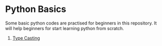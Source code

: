 # Python Basics

Some basic python codes are practised for beginners in this repository. It will help beginners for start learning python from scratch.

1. [Type Casting](https://github.com/OviSarkar62/Python_Basics/blob/515e7a1a2879ebdc2d5d3b55e7bf63b84d2749af/Type%20Casting.py)
